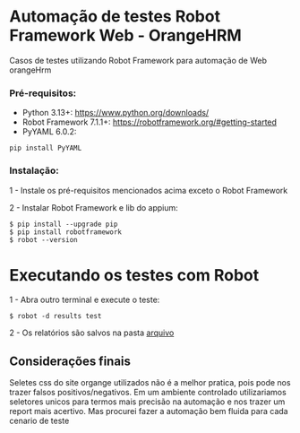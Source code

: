 # Automação de testes Robot Framework Web - OrangeHRM

Casos de testes utilizando Robot Framework para automação de Web orangeHrm


### Pré-requisitos:

- Python 3.13+: https://www.python.org/downloads/
- Robot Framework 7.1.1+: https://robotframework.org/#getting-started
- PyYAML 6.0.2: 
```
pip install PyYAML
```


### Instalação:

1 - Instale os pré-requisitos mencionados acima exceto o Robot Framework

2 - Instalar Robot Framework e lib do appium:
```
$ pip install --upgrade pip
$ pip install robotframework
$ robot --version
```


# Executando os testes com Robot

1 - Abra outro terminal e execute o teste:
```
$ robot -d results test
```
2 - Os relatórios são salvos na pasta [arquivo](results)  


## Considerações finais
Seletes css do site organge utilizados não é a melhor pratica, pois pode nos trazer falsos positivos/negativos. Em um ambiente controlado utilizariamos seletores unicos para termos mais precisão na automação e nos trazer um report mais acertivo. Mas procurei fazer a automação bem fluida para cada cenario de teste